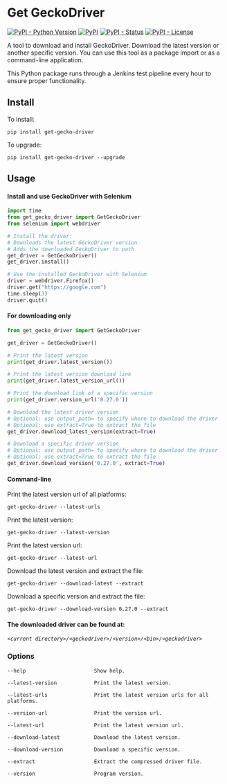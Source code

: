 Get GeckoDriver
=================
[![PyPI - Python Version](https://img.shields.io/pypi/pyversions/get-gecko-driver?color=blue)](https://pypi.python.org/pypi/get-gecko-driver)
[![PyPI](https://img.shields.io/pypi/v/get-gecko-driver?color=blue)](https://pypi.python.org/pypi/get-gecko-driver)
[![PyPI - Status](https://img.shields.io/pypi/status/get-gecko-driver)](https://pypi.python.org/pypi/get-gecko-driver)
[![PyPI - License](https://img.shields.io/pypi/l/get-gecko-driver)](https://pypi.python.org/pypi/get-gecko-driver)

A tool to download and install GeckoDriver. Download the latest version or another specific version. You can use this
tool as a package import or as a command-line application.

This Python package runs through a Jenkins test pipeline every hour to ensure proper functionality.

## Install

To install:

```console
pip install get-gecko-driver
```

To upgrade:

```console
pip install get-gecko-driver --upgrade
```

## Usage

#### Install and use GeckoDriver with Selenium

```Python
import time
from get_gecko_driver import GetGeckoDriver
from selenium import webdriver

# Install the driver:
# Downloads the latest GeckoDriver version
# Adds the downloaded GeckoDriver to path
get_driver = GetGeckoDriver()
get_driver.install()

# Use the installed GeckoDriver with Selenium
driver = webdriver.Firefox()
driver.get("https://google.com")
time.sleep(3)
driver.quit()
```

#### For downloading only

```Python
from get_gecko_driver import GetGeckoDriver

get_driver = GetGeckoDriver()

# Print the latest version
print(get_driver.latest_version())

# Print the latest version download link
print(get_driver.latest_version_url())

# Print the download link of a specific version
print(get_driver.version_url('0.27.0'))

# Download the latest driver version
# Optional: use output_path= to specify where to download the driver
# Optional: use extract=True to extract the file
get_driver.download_latest_version(extract=True)

# Download a specific driver version
# Optional: use output_path= to specify where to download the driver
# Optional: use extract=True to extract the file
get_driver.download_version('0.27.0', extract=True)
```

#### Command-line

Print the latest version url of all platforms:

```console
get-gecko-driver --latest-urls
```

Print the latest version:

```console
get-gecko-driver --latest-version
```

Print the latest version url:

```console
get-gecko-driver --latest-url
```

Download the latest version and extract the file:

```console
get-gecko-driver --download-latest --extract
```

Download a specific version and extract the file:

```console
get-gecko-driver --download-version 0.27.0 --extract
```

#### The downloaded driver can be found at:

*`<current directory>/<geckodriver>/<version>/<bin>/<geckodriver>`*

### Options

```
--help                      Show help.

--latest-version            Print the latest version.

--latest-urls               Print the latest version urls for all platforms.

--version-url               Print the version url.

--latest-url                Print the latest version url.

--download-latest           Download the latest version.

--download-version          Download a specific version.

--extract                   Extract the compressed driver file.

--version                   Program version.
```
